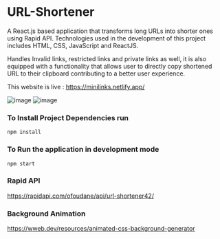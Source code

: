 # URL-Shortener
A React.js based application that transforms long URLs into shorter ones using Rapid API. Technologies used in the development of this project includes HTML, CSS, JavaScript and ReactJS.

Handles Invalid links, restricted links and private links as well, it is also equipped with a functionality that allows user to directly copy shortened URL to their clipboard contributing to a better user experience. 

This website is live : https://minilinks.netlify.app/

![image](https://github.com/i-aka5h/URL-Shortener/assets/105808186/907343f8-5f71-4ea3-b9ac-6bde023df859)
![image](https://github.com/i-aka5h/URL-Shortener/assets/105808186/46f21e78-4a52-4ab3-a59e-726f2a84ba58)



### To Install Project Dependencies run
```
npm install
```
### To Run the application in development mode
```
npm start
```

### Rapid API
https://rapidapi.com/ofoudane/api/url-shortener42/

### Background Animation
https://wweb.dev/resources/animated-css-background-generator


